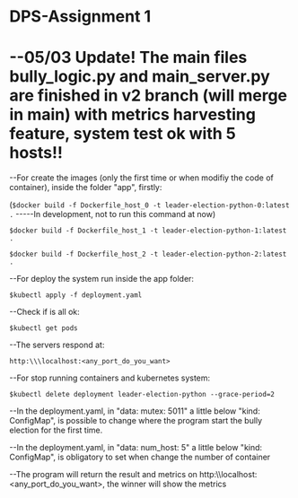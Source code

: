 # DPS-Assignment 1

# --05/03 Update! The main files bully_logic.py and main_server.py are finished in v2 branch (will merge in main) with metrics harvesting feature, system test ok with 5 hosts!!

--For create the images (only the first time or when modifiy the code of container), inside the folder "app", firstly:

(`$docker build -f Dockerfile_host_0 -t leader-election-python-0:latest .` -----In development, not to run this command at now)

`$docker build -f Dockerfile_host_1 -t leader-election-python-1:latest .`

`$docker build -f Dockerfile_host_2 -t leader-election-python-2:latest .`

--For deploy the system run inside the app folder:

`$kubectl apply -f deployment.yaml`

--Check if is all ok:

`$kubectl get pods`

--The servers respond at:

`http:\\\localhost:<any_port_do_you_want>`

--For stop running containers and kubernetes system:

`$kubectl delete deployment leader-election-python --grace-period=2`

--In the deployment.yaml, in "data: mutex: 5011" a little below "kind: ConfigMap", is possible to change where the program start the bully election for the first time.

--In the deployment.yaml, in "data: num_host: 5" a little below "kind: ConfigMap", is obligatory to set when change the number of container 

--The program will return the result and metrics on http:\\\localhost:<any_port_do_you_want>, the winner will show the metrics









